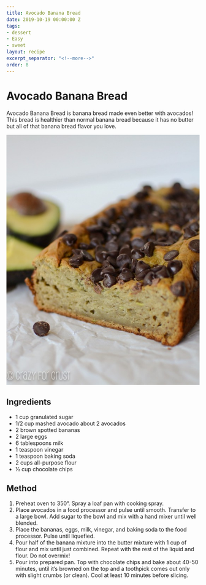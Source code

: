 ```yaml
---
title: Avocado Banana Bread
date: 2019-10-19 00:00:00 Z
tags:
- dessert
- Easy
- sweet
layout: recipe
excerpt_separator: "<!--more-->"
order: 8
---
```


# Avocado Banana Bread

Avocado Banana Bread is banana bread made even better with avocados! This bread is healthier than normal banana bread because it has no butter but all of that banana bread flavor you love.

<!--more-->

[![Avocado Banana Bread](/_uploads/avobananabread.jpg)](/_uploads/avobananabread.jpg)

## Ingredients

- 1 cup granulated sugar
- 1/2 cup mashed avocado about 2 avocados
- 2 brown spotted bananas
- 2 large eggs
- 6 tablespoons milk
- 1 teaspoon vinegar
- 1 teaspoon baking soda
- 2 cups all-purpose flour
- ½ cup chocolate chips


## Method

1. Preheat oven to 350°. Spray a loaf pan with cooking spray.
2. Place avocados in a food processor and pulse until smooth. Transfer to a large bowl. Add sugar to the bowl and mix with a hand mixer until well blended.
3. Place the bananas, eggs, milk, vinegar, and baking soda to the food processor. Pulse until liquefied.
4. Pour half of the banana mixture into the butter mixture with 1 cup of flour and mix until just combined. Repeat with the rest of the liquid and flour. Do not overmix!
5. Pour into prepared pan. Top with chocolate chips and bake about 40-50 minutes, until it’s browned on the top and a toothpick comes out only with slight crumbs (or clean). Cool at least 10 minutes before slicing.

